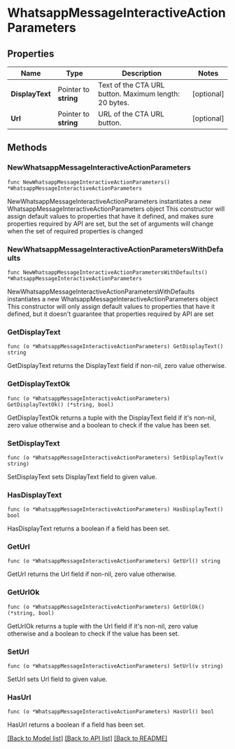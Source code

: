 # WhatsappMessageInteractiveActionParameters

## Properties

Name | Type | Description | Notes
------------ | ------------- | ------------- | -------------
**DisplayText** | Pointer to **string** | Text of the CTA URL button. Maximum length: 20 bytes. | [optional] 
**Url** | Pointer to **string** | URL of the CTA URL button. | [optional] 

## Methods

### NewWhatsappMessageInteractiveActionParameters

`func NewWhatsappMessageInteractiveActionParameters() *WhatsappMessageInteractiveActionParameters`

NewWhatsappMessageInteractiveActionParameters instantiates a new WhatsappMessageInteractiveActionParameters object
This constructor will assign default values to properties that have it defined,
and makes sure properties required by API are set, but the set of arguments
will change when the set of required properties is changed

### NewWhatsappMessageInteractiveActionParametersWithDefaults

`func NewWhatsappMessageInteractiveActionParametersWithDefaults() *WhatsappMessageInteractiveActionParameters`

NewWhatsappMessageInteractiveActionParametersWithDefaults instantiates a new WhatsappMessageInteractiveActionParameters object
This constructor will only assign default values to properties that have it defined,
but it doesn't guarantee that properties required by API are set

### GetDisplayText

`func (o *WhatsappMessageInteractiveActionParameters) GetDisplayText() string`

GetDisplayText returns the DisplayText field if non-nil, zero value otherwise.

### GetDisplayTextOk

`func (o *WhatsappMessageInteractiveActionParameters) GetDisplayTextOk() (*string, bool)`

GetDisplayTextOk returns a tuple with the DisplayText field if it's non-nil, zero value otherwise
and a boolean to check if the value has been set.

### SetDisplayText

`func (o *WhatsappMessageInteractiveActionParameters) SetDisplayText(v string)`

SetDisplayText sets DisplayText field to given value.

### HasDisplayText

`func (o *WhatsappMessageInteractiveActionParameters) HasDisplayText() bool`

HasDisplayText returns a boolean if a field has been set.

### GetUrl

`func (o *WhatsappMessageInteractiveActionParameters) GetUrl() string`

GetUrl returns the Url field if non-nil, zero value otherwise.

### GetUrlOk

`func (o *WhatsappMessageInteractiveActionParameters) GetUrlOk() (*string, bool)`

GetUrlOk returns a tuple with the Url field if it's non-nil, zero value otherwise
and a boolean to check if the value has been set.

### SetUrl

`func (o *WhatsappMessageInteractiveActionParameters) SetUrl(v string)`

SetUrl sets Url field to given value.

### HasUrl

`func (o *WhatsappMessageInteractiveActionParameters) HasUrl() bool`

HasUrl returns a boolean if a field has been set.


[[Back to Model list]](../README.md#documentation-for-models) [[Back to API list]](../README.md#documentation-for-api-endpoints) [[Back to README]](../README.md)



